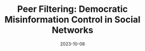 ---
title: "Peer Filtering: Democratic Misinformation
Control in Social Networks"
collection: publications
# permalink: /publication/2023-12-08-peer-filtering
excerpt: 'This work is about the phenomon of peer filtering, a natural effect where the sharing dynamics of users in a social platform increases the porportion of true content that survives in the network relative to the amount that is initially incoming. 
[Download paper here](http://calvinroth.github.io/assets/papers/Algorithmic_Mechanisms_For_Countering_Misinformation.pdf)

Presented at: 2024 INFORMS Conference, 2024 International School and Conference on Network Science(NetSci), 2024 Conference on Network Science and Economics'
date: 2023-10-08
venue: 
paperurl: 
---